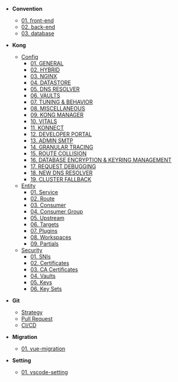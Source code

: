- **Convention**

  - [01. front-end](/document/convention/frontend.md?id=vuejs-코드-컨벤션-가이드)
  - [02. back-end](/document/convention/backend.md?id=java-amp-spring-코드-컨벤션-가이드)
  - [03. database](/document/convention/database.md?id=db-가이드-문서)

- **Kong**

  - [Config](/document/kong/config.md)
    - [01. GENERAL](/document/kong/config/general.md?id=general)
    - [02. HYBRID](/document/kong/config/hybrid.md?id=hybrid-mode)
    - [03. NGINX](/document/kong/config/nginx.md?id=nginx-configuration)
    - [04. DATASTORE](/document/kong/config/datastore.md?id=datastore-configuration)
    - [05. DNS RESOLVER](/document/kong/config/dns-resolver.md?id=dns-resolver)
    - [06. VAULTS](/document/kong/config/vaults.md?id=vaults)
    - [07. TUNING & BEHAVIOR](/document/kong/config/turning-behavior.md?id=tuning-amp-behavior)
    - [08. MISCELLANEOUS](/document/kong/config/miscellaneous.md?id=kong-miscellaneous)
    - [09. KONG MANAGER](/document/kong/config/kong-manager.md?id=kong-manager)
    - [10. VITALS](/document/kong/config/vitals.md?id=vitals)
    - [11. KONNECT](/document/kong/config/konnect.md?id=konnect)
    - [12. DEVELOPER PORTAL](/document/kong/config/developer-portal.md?id=developer-portal)
    - [13. ADMIN SMTP](/document/kong/config/admin-smtp.md?id=admin-smtp-configuration)
    - [14. GRANULAR TRACING](/document/kong/config/granular-tracing.md?id=granular-tracing)
    - [15. ROUTE COLLISION](/document/kong/config/route-collision.md?id=route-collision-detectionprevention)
    - [16. DATABASE ENCRYPTION & KEYRING MANAGEMENT](/document/kong/config/db-encryption-n-keyring-mngt.md?id=database-encryption-amp-keyring-management)
    - [17. REQUEST DEBUGGING](/document/kong/config/request-debuging.md?id=request-debugging)
    - [18. NEW DNS RESOLVER](/document/kong/config/new-dns-resolver.md?id=new-dns-resolver)
    - [19. CLUSTER FALLBACK](/document/kong/config/cluster-fallback.md?id=cluster-fallback)
  - [Entity](/document/kong/entity.md)
    - [01. Service](/document/kong/entities/service.md?id=Gateway-Service)
    - [02. Route](/document/kong/entities/route.md?id=Route)
    - [03. Consumer](/document/kong/entities/consumer.md?id=Consumer)
    - [04. Consumer Group](/document/kong/entities/consumer-group.md?id=Consumer-Group)
    - [05. Upstream](/document/kong/entities/upstream.md?id=Upstreams)
    - [06. Targets](/document/kong/entities/targets.md?id=Targets)
    - [07. Plugins](/document/kong/entities/plugins.md?id=Plugins)
    - [08. Workspaces](/document/kong/entities/workspace.md?id=Workspaces)
    - [09. Partials](/document/kong/entities/partials.md?id=Partials)
  - [Security](/document/kong/security.md)
    - [01. SNIs](/document/kong/securities/snis.md?id=SNIs)
    - [02. Certificates](/document/kong/securities/certificate.md?id=Certificate)
    - [03. CA Certificates](/document/kong/securities/ca-certificate.md?id=CA-Certificate)
    - [04. Vaults](/document/kong/securities/vaults.md?id=Vaults)
    - [05. Keys](/document/kong/securities/key.md?id=Keys)
    - [06. Key Sets](/document/kong/securities/key-set.md?id=Key-Sets)

- **Git**

  - [Strategy](/document/git/strategy.md)
  - [Pull Request](/document/git/pr.md)
  - [CI/CD](/document/git/ci-cd.md)

- **Migration**

  - [01. vue-migration](/document/migration/vue-migration.md?id=vue2-→-vue3-마이그레이션-대시보드)

- **Setting**

  - [01. vscode-setting](/document/vscode-setting.md?id=vs-code-개발-환경-설정-가이드)
